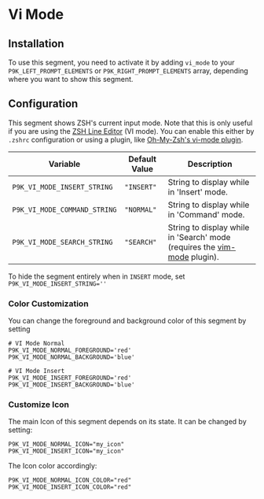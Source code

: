 # Vi Mode

## Installation

To use this segment, you need to activate it by adding `vi_mode` to your
`P9K_LEFT_PROMPT_ELEMENTS` or `P9K_RIGHT_PROMPT_ELEMENTS` array, depending
where you want to show this segment.

## Configuration

This segment shows ZSH's current input mode. Note that this is only useful if
you are using the [ZSH Line Editor](http://zsh.sourceforge.net/Doc/Release/Zsh-Line-Editor.html)
(VI mode).  You can enable this either by `.zshrc` configuration or using a plugin, like
[Oh-My-Zsh's vi-mode plugin](https://github.com/robbyrussell/oh-my-zsh/blob/master/plugins/vi-mode/vi-mode.plugin.zsh).

| Variable | Default Value | Description |
|----------|---------------|-------------|
|`P9K_VI_MODE_INSERT_STRING`|`"INSERT"`|String to display while in 'Insert' mode.|
|`P9K_VI_MODE_COMMAND_STRING`|`"NORMAL"`|String to display while in 'Command' mode.|
|`P9K_VI_MODE_SEARCH_STRING`|`"SEARCH"`|String to display while in 'Search' mode (requires the [vim-mode](https://github.com/softmoth/zsh-vim-mode) plugin).|

To hide the segment entirely when in `INSERT` mode, set `P9K_VI_MODE_INSERT_STRING=''`

### Color Customization

You can change the foreground and background color of this segment by setting
```
# VI Mode Normal
P9K_VI_MODE_NORMAL_FOREGROUND='red'
P9K_VI_MODE_NORMAL_BACKGROUND='blue'

# VI Mode Insert
P9K_VI_MODE_INSERT_FOREGROUND='red'
P9K_VI_MODE_INSERT_BACKGROUND='blue'
```

### Customize Icon

The main Icon of this segment depends on its state.
It can be changed by setting:
```
P9K_VI_MODE_NORMAL_ICON="my_icon"
P9K_VI_MODE_INSERT_ICON="my_icon"
```

The Icon color accordingly:
```
P9K_VI_MODE_NORMAL_ICON_COLOR="red"
P9K_VI_MODE_INSERT_ICON_COLOR="red"
```